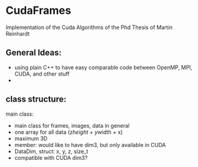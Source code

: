 # CudaFrames

Implementation of the Cuda Algorithms of the Phd Thesis of Martin Reinhardt

## General Ideas:
 
 * using plain C++ to have easy comparable code between OpenMP, MPI, CUDA, and other stuff
 * 

## class structure:

main class:
 * main class for frames, images, data in general
 * one array for all data (z*height + y*width + x)
 * maximum 3D
 * member: would like to have dim3, but only available in CUDA
 * DataDim, struct: x, y, z, size_t
 * compatible with CUDA dim3?
 
